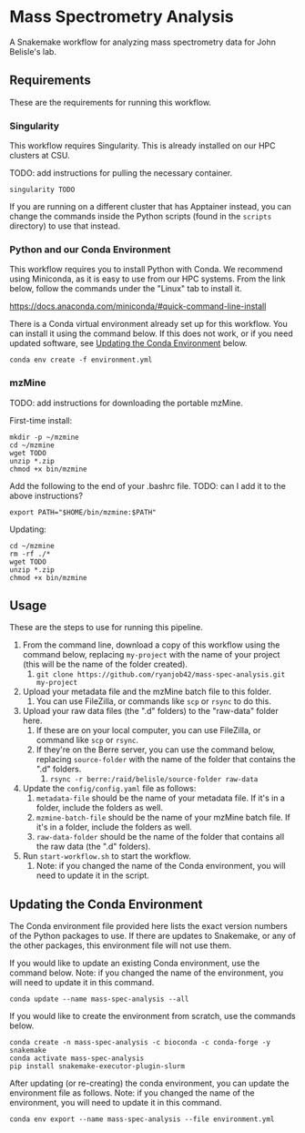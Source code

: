 # Mass Spectrometry Analysis
A Snakemake workflow for analyzing mass spectrometry data for John Belisle's lab.

## Requirements
These are the requirements for running this workflow.

### Singularity
This workflow requires Singularity.
This is already installed on our HPC clusters at CSU.

TODO: add instructions for pulling the necessary container.
```shell
singularity TODO
```

If you are running on a different cluster that has Apptainer instead,
you can change the commands inside the Python scripts (found in the `scripts` directory)
to use that instead.

### Python and our Conda Environment
This workflow requires you to install Python with Conda.
We recommend using Miniconda, as it is easy to use from our HPC systems.
From the link below, follow the commands under the "Linux" tab to install it.

https://docs.anaconda.com/miniconda/#quick-command-line-install

There is a Conda virtual environment already set up for this workflow.
You can install it using the command below.
If this does not work, or if you need updated software,
see [Updating the Conda Environment](#updating-the-conda-environment) below.

```shell
conda env create -f environment.yml
```

### mzMine
TODO: add instructions for downloading the portable mzMine.

First-time install:
```shell
mkdir -p ~/mzmine
cd ~/mzmine
wget TODO
unzip *.zip
chmod +x bin/mzmine
```

Add the following to the end of your .bashrc file.
TODO: can I add it to the above instructions?
```
export PATH="$HOME/bin/mzmine:$PATH"
```

Updating:
```shell
cd ~/mzmine
rm -rf ./*
wget TODO
unzip *.zip
chmod +x bin/mzmine
```

## Usage
These are the steps to use for running this pipeline.

1. From the command line, download a copy of this workflow using the command below, replacing `my-project` with the name of your project (this will be the name of the folder created).
   1. `git clone https://github.com/ryanjob42/mass-spec-analysis.git my-project`
2. Upload your metadata file and the mzMine batch file to this folder.
   1. You can use FileZilla, or commands like `scp` or `rsync` to do this.
3. Upload your raw data files (the ".d" folders) to the "raw-data" folder here.
   1. If these are on your local computer, you can use FileZilla, or command like `scp` or `rsync`.
   2. If they're on the Berre server, you can use the command below, replacing `source-folder` with the name of the folder that contains the ".d" folders.
      1. `rsync -r berre:/raid/belisle/source-folder raw-data`
4. Update the `config/config.yaml` file as follows:
   1. `metadata-file` should be the name of your metadata file. If it's in a folder, include the folders as well.
   2. `mzmine-batch-file` should be the name of your mzMine batch file. If it's in a folder, include the folders as well.
   3. `raw-data-folder` should be the name of the folder that contains all the raw data (the ".d" folders).
5. Run `start-workflow.sh` to start the workflow.
   1. Note: if you changed the name of the Conda environment, you will need to update it in the script.

## Updating the Conda Environment
The Conda environment file provided here lists the exact version numbers of the Python packages to use.
If there are updates to Snakemake, or any of the other packages, this environment file will not use them.

If you would like to update an existing Conda environment, use the command below.
Note: if you changed the name of the environment, you will need to update it in this command.

```shell
conda update --name mass-spec-analysis --all
```

If you would like to create the environment from scratch, use the commands below.

```shell
conda create -n mass-spec-analysis -c bioconda -c conda-forge -y snakemake
conda activate mass-spec-analysis
pip install snakemake-executor-plugin-slurm
```

After updating (or re-creating) the conda environment, you can update the environment file as follows.
Note: if you changed the name of the environment, you will need to update it in this command.

```shell
conda env export --name mass-spec-analysis --file environment.yml
```
